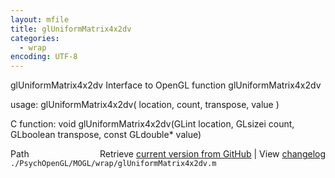 ```yaml
---
layout: mfile
title: glUniformMatrix4x2dv
categories:
  - wrap
encoding: UTF-8
---
```


glUniformMatrix4x2dv  Interface to OpenGL function glUniformMatrix4x2dv

usage:  glUniformMatrix4x2dv\( location, count, transpose, value \)

C function:  void glUniformMatrix4x2dv\(GLint location, GLsizei count, GLboolean transpose, const GLdouble\* value\)


<div class="code_header" style="text-align:right;">
  <span style="float:left;">Path&nbsp;&nbsp;</span> <span class="counter">Retrieve <a href=
  "https://raw.github.com/Psychtoolbox-3/Psychtoolbox-3/beta/./PsychOpenGL/MOGL/wrap/glUniformMatrix4x2dv.m">current version from GitHub</a> | View <a href=
  "https://github.com/Psychtoolbox-3/Psychtoolbox-3/commits/beta/./PsychOpenGL/MOGL/wrap/glUniformMatrix4x2dv.m">changelog</a></span>
</div>
<div class="code">
  <code>./PsychOpenGL/MOGL/wrap/glUniformMatrix4x2dv.m</code>
</div>

